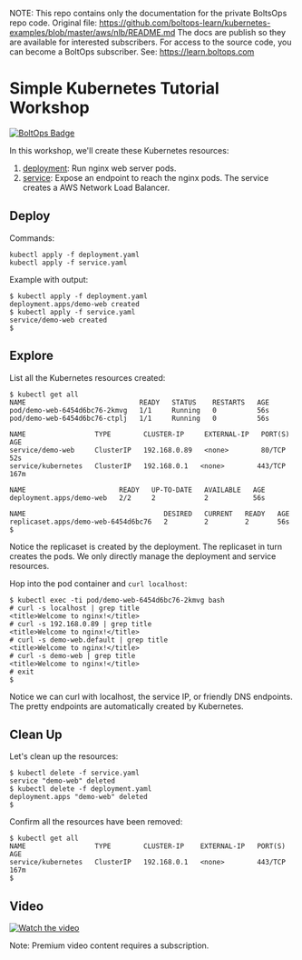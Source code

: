 <!-- note marker start -->
NOTE: This repo contains only the documentation for the private BoltsOps repo code.
Original file: https://github.com/boltops-learn/kubernetes-examples/blob/master/aws/nlb/README.md
The docs are publish so they are available for interested subscribers.
For access to the source code, you can become a BoltOps subscriber.
See: https://learn.boltops.com

<!-- note marker end -->

# Simple Kubernetes Tutorial Workshop

[![BoltOps Badge](https://img.boltops.com/boltops/badges/boltops-badge.png)](https://www.boltops.com)

In this workshop, we'll create these Kubernetes resources:

1. [deployment](deployment.yaml): Run nginx web server pods.
2. [service](service.yaml): Expose an endpoint to reach the nginx pods. The service creates a AWS Network Load Balancer.

## Deploy

Commands:

    kubectl apply -f deployment.yaml
    kubectl apply -f service.yaml

Example with output:

    $ kubectl apply -f deployment.yaml
    deployment.apps/demo-web created
    $ kubectl apply -f service.yaml
    service/demo-web created
    $

## Explore

List all the Kubernetes resources created:

    $ kubectl get all
    NAME                            READY   STATUS    RESTARTS   AGE
    pod/demo-web-6454d6bc76-2kmvg   1/1     Running   0          56s
    pod/demo-web-6454d6bc76-ctplj   1/1     Running   0          56s

    NAME                 TYPE        CLUSTER-IP     EXTERNAL-IP   PORT(S)   AGE
    service/demo-web     ClusterIP   192.168.0.89   <none>        80/TCP    52s
    service/kubernetes   ClusterIP   192.168.0.1   <none>        443/TCP   167m

    NAME                       READY   UP-TO-DATE   AVAILABLE   AGE
    deployment.apps/demo-web   2/2     2            2           56s

    NAME                                  DESIRED   CURRENT   READY   AGE
    replicaset.apps/demo-web-6454d6bc76   2         2         2       56s
    $

Notice the replicaset is created by the deployment.  The replicaset in turn creates the pods. We only directly manage the deployment and service resources.

Hop into the pod container and `curl localhost`:

    $ kubectl exec -ti pod/demo-web-6454d6bc76-2kmvg bash
    # curl -s localhost | grep title
    <title>Welcome to nginx!</title>
    # curl -s 192.168.0.89 | grep title
    <title>Welcome to nginx!</title>
    # curl -s demo-web.default | grep title
    <title>Welcome to nginx!</title>
    # curl -s demo-web | grep title
    <title>Welcome to nginx!</title>
    # exit
    $

Notice we can curl with localhost, the service IP, or friendly DNS endpoints. The pretty endpoints are automatically created by Kubernetes.

## Clean Up

Let's clean up the resources:

    $ kubectl delete -f service.yaml
    service "demo-web" deleted
    $ kubectl delete -f deployment.yaml
    deployment.apps "demo-web" deleted
    $

Confirm all the resources have been removed:

    $ kubectl get all
    NAME                 TYPE        CLUSTER-IP    EXTERNAL-IP   PORT(S)   AGE
    service/kubernetes   ClusterIP   192.168.0.1   <none>        443/TCP   167m
    $

## Video

[![Watch the video](https://uploads-learn.boltops.com/0eukocrlr6obru1p7ta17m59h024)](https://learn.boltops.com/courses/aws-eks/lessons/eks-aws-network-load-balancer-with-service-resource)

Note: Premium video content requires a subscription.
